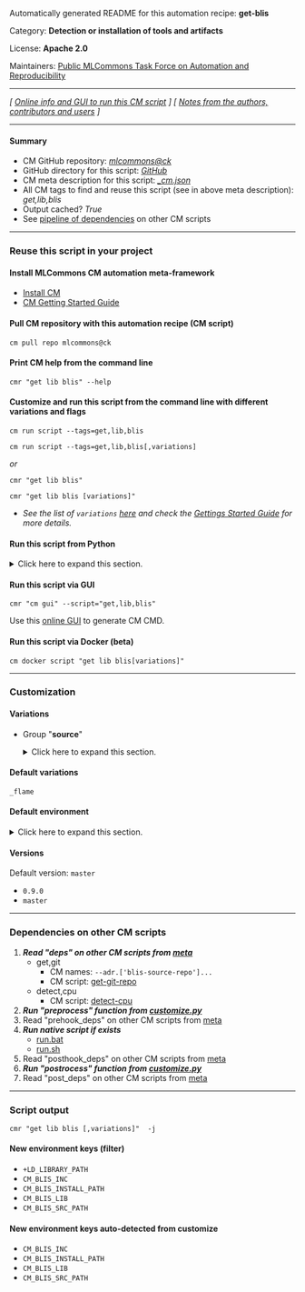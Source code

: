 Automatically generated README for this automation recipe: **get-blis**

Category: **Detection or installation of tools and artifacts**

License: **Apache 2.0**

Maintainers: [Public MLCommons Task Force on Automation and Reproducibility](https://github.com/mlcommons/ck/blob/master/docs/taskforce.md)

---
*[ [Online info and GUI to run this CM script](https://access.cknowledge.org/playground/?action=scripts&name=get-blis,ea6e1cf75242456c) ] [ [Notes from the authors, contributors and users](README-extra.md) ]*

---
#### Summary

* CM GitHub repository: *[mlcommons@ck](https://github.com/mlcommons/ck/tree/dev/cm-mlops)*
* GitHub directory for this script: *[GitHub](https://github.com/mlcommons/ck/tree/dev/cm-mlops/script/get-blis)*
* CM meta description for this script: *[_cm.json](_cm.json)*
* All CM tags to find and reuse this script (see in above meta description): *get,lib,blis*
* Output cached? *True*
* See [pipeline of dependencies](#dependencies-on-other-cm-scripts) on other CM scripts


---
### Reuse this script in your project

#### Install MLCommons CM automation meta-framework

* [Install CM](https://access.cknowledge.org/playground/?action=install)
* [CM Getting Started Guide](https://github.com/mlcommons/ck/blob/master/docs/getting-started.md)

#### Pull CM repository with this automation recipe (CM script)

```cm pull repo mlcommons@ck```

#### Print CM help from the command line

````cmr "get lib blis" --help````

#### Customize and run this script from the command line with different variations and flags

`cm run script --tags=get,lib,blis`

`cm run script --tags=get,lib,blis[,variations] `

*or*

`cmr "get lib blis"`

`cmr "get lib blis [variations]" `


* *See the list of `variations` [here](#variations) and check the [Gettings Started Guide](https://github.com/mlcommons/ck/blob/dev/docs/getting-started.md) for more details.*

#### Run this script from Python

<details>
<summary>Click here to expand this section.</summary>

```python

import cmind

r = cmind.access({'action':'run'
                  'automation':'script',
                  'tags':'get,lib,blis'
                  'out':'con',
                  ...
                  (other input keys for this script)
                  ...
                 })

if r['return']>0:
    print (r['error'])

```

</details>


#### Run this script via GUI

```cmr "cm gui" --script="get,lib,blis"```

Use this [online GUI](https://cKnowledge.org/cm-gui/?tags=get,lib,blis) to generate CM CMD.

#### Run this script via Docker (beta)

`cm docker script "get lib blis[variations]" `

___
### Customization


#### Variations

  * Group "**source**"
    <details>
    <summary>Click here to expand this section.</summary>

    * `_amd`
      - Workflow:
    * **`_flame`** (default)
      - Workflow:

    </details>


#### Default variations

`_flame`
#### Default environment

<details>
<summary>Click here to expand this section.</summary>

These keys can be updated via `--env.KEY=VALUE` or `env` dictionary in `@input.json` or using script flags.


</details>

#### Versions
Default version: `master`

* `0.9.0`
* `master`
___
### Dependencies on other CM scripts


  1. ***Read "deps" on other CM scripts from [meta](https://github.com/mlcommons/ck/tree/dev/cm-mlops/script/get-blis/_cm.json)***
     * get,git
       * CM names: `--adr.['blis-source-repo']...`
       - CM script: [get-git-repo](https://github.com/mlcommons/ck/tree/master/cm-mlops/script/get-git-repo)
     * detect,cpu
       - CM script: [detect-cpu](https://github.com/mlcommons/ck/tree/master/cm-mlops/script/detect-cpu)
  1. ***Run "preprocess" function from [customize.py](https://github.com/mlcommons/ck/tree/dev/cm-mlops/script/get-blis/customize.py)***
  1. Read "prehook_deps" on other CM scripts from [meta](https://github.com/mlcommons/ck/tree/dev/cm-mlops/script/get-blis/_cm.json)
  1. ***Run native script if exists***
     * [run.bat](https://github.com/mlcommons/ck/tree/dev/cm-mlops/script/get-blis/run.bat)
     * [run.sh](https://github.com/mlcommons/ck/tree/dev/cm-mlops/script/get-blis/run.sh)
  1. Read "posthook_deps" on other CM scripts from [meta](https://github.com/mlcommons/ck/tree/dev/cm-mlops/script/get-blis/_cm.json)
  1. ***Run "postrocess" function from [customize.py](https://github.com/mlcommons/ck/tree/dev/cm-mlops/script/get-blis/customize.py)***
  1. Read "post_deps" on other CM scripts from [meta](https://github.com/mlcommons/ck/tree/dev/cm-mlops/script/get-blis/_cm.json)

___
### Script output
`cmr "get lib blis [,variations]"  -j`
#### New environment keys (filter)

* `+LD_LIBRARY_PATH`
* `CM_BLIS_INC`
* `CM_BLIS_INSTALL_PATH`
* `CM_BLIS_LIB`
* `CM_BLIS_SRC_PATH`
#### New environment keys auto-detected from customize

* `CM_BLIS_INC`
* `CM_BLIS_INSTALL_PATH`
* `CM_BLIS_LIB`
* `CM_BLIS_SRC_PATH`